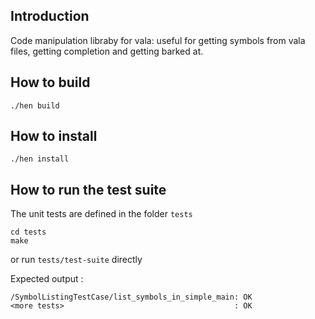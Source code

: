 ## Introduction
Code manipulation libraby for vala: useful for getting symbols from vala files, getting completion and getting barked at.

## How to build 
```
./hen build
```

## How to install 
```
./hen install
```

## How to run the test suite
The unit tests are defined in the folder `tests`

```
cd tests
make
```
or run `tests/test-suite` directly 

Expected output : 
```
/SymbolListingTestCase/list_symbols_in_simple_main: OK
<more tests>                                      : OK 

```
